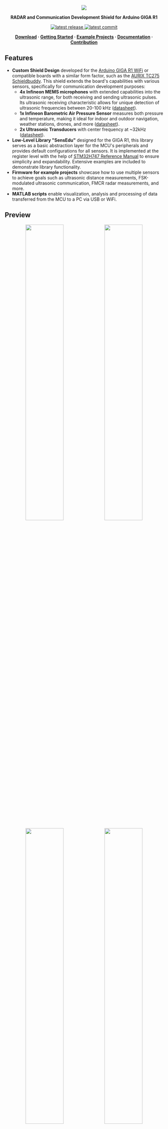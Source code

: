 <p align="center">
  <img src="https://ik.imagekit.io/vladysor/EduSense/SensEdu.png?updatedAt=1737384924374">
</p>

<b>
<p align="center">RADAR and Communication Development Shield for Arduino GIGA R1</p>
</b>

<p align="center">
  <a href="https://github.com/ShiegeChan/Edusense/releases/">
    <img src="https://img.shields.io/github/v/release/ShiegeChan/Edusense?include_prereleases" alt="latest release" />
  </a>
  <a href="https://github.com/ShiegeChan/Edusense/commits/main">
    <img src="https://img.shields.io/github/last-commit/ShiegeChan/Edusense" alt="latest commit" />
  </a>
</p>

<b>
<p align="center">
	<a href="https://github.com/ShiegeChan/Edusense/releases">Download</a> · 
	<a href="https://github.com/ShiegeChan/Edusense/releases">Getting Started</a> · 
	<a href="https://github.com/ShiegeChan/Edusense/releases">Example Projects</a> · 
	<a href="https://github.com/ShiegeChan/Edusense/releases">Documentation</a> · 
	<a href="https://github.com/ShiegeChan/Edusense/releases">Contribution</a>
</p>
</b>


## Features

* **Custom Shield Design** developed for the <a href="https://docs.arduino.cc/hardware/giga-r1-wifi/?queryID=undefined">Arduino GIGA R1 WiFi</a> or compatible boards with a similar form factor, such as the <a href="https://www.infineon.com/cms/en/product/promopages/AURIX-microcontroller-boards/low-cost-arduino-kits/AURIX-TC275-Schieldbuddy-/">AURIX TC275 Schieldbuddy</a>. This shield extends the board's capabilities with various sensors, specifically for communication development purposes:
  * **4x Infineon MEMS microphones** with extended capabilities into the ultrasonic range, for both receiving and sending ultrasonic pulses. Its ultrasonic receiving characteristic allows for unique detection of ultrasonic frequencies between 20-100 kHz (<a href="https://www.infineon.com/dgdl/Infineon-MEMS_IM70A135UT-ProductBrief-v01_00-EN.pdf?fileId=8ac78c8c7ddc01d7017e4d7af9084967">datasheet</a>).
  * **1x Infineon Barometric Air Pressure Sensor** measures both pressure and temperature, making it ideal for indoor and outdoor navigation, weather stations, drones, and more (<a href="https://www.infineon.com/dgdl/Infineon-DPS310-DataSheet-v01_02-EN.pdf?fileId=5546d462576f34750157750826c42242">datasheet</a>).
  * **2x Ultrasonic Transducers** with center frequency at ~32kHz (<a href="https://www.farnell.com/datasheets/4413630.pdf?_gl=1*1fltz5c*_gcl_au*MTQwMTY3ODgxOC4xNzI2NDc2MDYw">datasheet</a>).
* **Low-Level Library "SensEdu"** designed for the GIGA R1, this library serves as a basic abstraction layer for the MCU's peripherals and provides default configurations for all sensors. It is implemented at the register level with the help of <a href="https://www.st.com/resource/en/reference_manual/rm0399-stm32h745755-and-stm32h747757-advanced-armbased-32bit-mcus-stmicroelectronics.pdf">STM32H747 Reference Manual</a> to ensure simplicity and expandability. Extensive examples are included to demonstrate library functionality.
* **Firmware for example projects** showcase how to use multiple sensors to achieve goals such as ultrasonic distance measurements, FSK-modulated ultrasonic communication, FMCR radar measurements, and more.
* **MATLAB scripts** enable visualization, analysis and processing of data transferred from the MCU to a PC via USB or WiFi.


## Preview

<p align="center" style="margin:0">
  <img src="https://ik.imagekit.io/vladysor/EduSense/UltraSoundDistanceMeasurements.png?updatedAt=1737387654907" width="49%">
  <img src="https://ik.imagekit.io/vladysor/EduSense/xcorr.png?updatedAt=1737389110433" width="49%">
  <img src="https://ik.imagekit.io/vladysor/EduSense/WiFi_comms.png?updatedAt=1737390371732" width="49%">
  <img src="https://ik.imagekit.io/vladysor/EduSense/ChirpSignalGen.png?updatedAt=1737389611634" width="49%">
  <img src="https://ik.imagekit.io/vladysor/EduSense/placeholder.png?updatedAt=1737389517404" width="49%">
  <img src="https://ik.imagekit.io/vladysor/EduSense/placeholder.png?updatedAt=1737389517404" width="49%">
</p>


## Installation

Go to <a href="https://github.com/ShiegeChan/Edusense/releases">Download</a> and install the latest release version. Put *libraries* folder into `C:\Users\your_username\Documents\Arduino\`.
*Projects* folder could be put anywhere.

Open <a href="https://www.arduino.cc/en/software">Arduino IDE</a> and install *Arduino Giga R1 board package* via boards manager.

<p align="left" style="margin:0">
  <img src="https://ik.imagekit.io/vladysor/EduSense/installation_guide.gif?updatedAt=1737981447785">
</p>
<p align="left" style="margin:0">
  <img src="https://ik.imagekit.io/vladysor/EduSense/boards_manager.png?updatedAt=1737981687217" width="50%">
</p>


## Starting a Project

To get started, you can explore the hardware interface by following the examples provided in the SensEdu library (`Arduino\libraries\SensEdu\examples\`). A detailed description of all functions can be found in the <a href="https://github.com/ShiegeChan/Edusense/releases">Documentation</a> under the "SensEdu Library" section.

In the `projects/` directory, you will find several complete projects designed for this board, including:
* **Ultrasnoic Distance Measurements** *(in progress)*
* **Ultrasonic FSK Communication** *(coming soon)*
* **Chirp Radio Wave Generation** *(coming soon)*
* **Weather Station** *(coming soon)*
* **WiFi MATLAB Communication** *(coming soon)*

Detailed explanations for each project are available in the "Projects" section of the <a href="https://github.com/ShiegeChan/Edusense/releases">Documentation</a>.


## Support

If you would like to contribute, please open a pull request!
You can also suggest improvements or check already opened <a href="https://github.com/ShiegeChan/Edusense/issues">issues</a> to help fix bugs or add new features.


## License

* [**GPL-3.0 license**](https://github.com/ShiegeChan/Edusense/blob/main/LICENSE)
